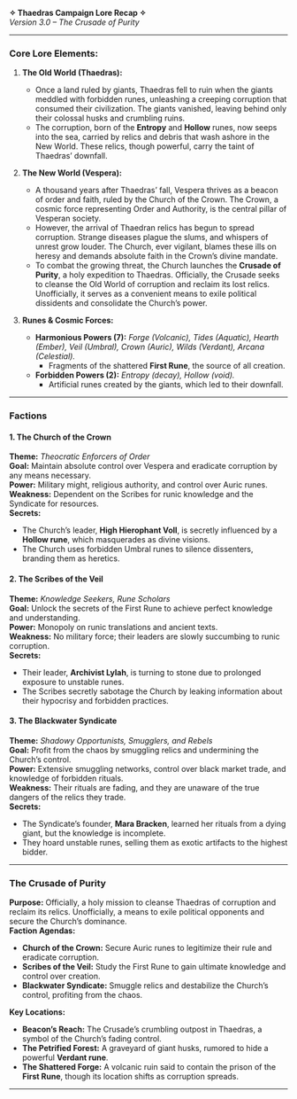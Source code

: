 **✧ Thaedras Campaign Lore Recap ✧**  
*Version 3.0 – The Crusade of Purity*  

---

### **Core Lore Elements:**  

1. **The Old World (Thaedras):**  
   - Once a land ruled by giants, Thaedras fell to ruin when the giants meddled with forbidden runes, unleashing a creeping corruption that consumed their civilization. The giants vanished, leaving behind only their colossal husks and crumbling ruins.  
   - The corruption, born of the **Entropy** and **Hollow** runes, now seeps into the sea, carried by relics and debris that wash ashore in the New World. These relics, though powerful, carry the taint of Thaedras’ downfall.  

2. **The New World (Vespera):**  
   - A thousand years after Thaedras’ fall, Vespera thrives as a beacon of order and faith, ruled by the Church of the Crown. The Crown, a cosmic force representing Order and Authority, is the central pillar of Vesperan society.  
   - However, the arrival of Thaedran relics has begun to spread corruption. Strange diseases plague the slums, and whispers of unrest grow louder. The Church, ever vigilant, blames these ills on heresy and demands absolute faith in the Crown’s divine mandate.  
   - To combat the growing threat, the Church launches the **Crusade of Purity**, a holy expedition to Thaedras. Officially, the Crusade seeks to cleanse the Old World of corruption and reclaim its lost relics. Unofficially, it serves as a convenient means to exile political dissidents and consolidate the Church’s power.  

3. **Runes & Cosmic Forces:**  
   - **Harmonious Powers (7):** *Forge (Volcanic), Tides (Aquatic), Hearth (Ember), Veil (Umbral), Crown (Auric), Wilds (Verdant), Arcana (Celestial).*  
     - Fragments of the shattered **First Rune**, the source of all creation.  
   - **Forbidden Powers (2):** *Entropy (decay), Hollow (void).*  
     - Artificial runes created by the giants, which led to their downfall.  

---

### **Factions**  

#### **1. The Church of the Crown**  
**Theme:** *Theocratic Enforcers of Order*  
**Goal:** Maintain absolute control over Vespera and eradicate corruption by any means necessary.  
**Power:** Military might, religious authority, and control over Auric runes.  
**Weakness:** Dependent on the Scribes for runic knowledge and the Syndicate for resources.  
**Secrets:**  
   - The Church’s leader, **High Hierophant Voll**, is secretly influenced by a **Hollow rune**, which masquerades as divine visions.  
   - The Church uses forbidden Umbral runes to silence dissenters, branding them as heretics.  

#### **2. The Scribes of the Veil**  
**Theme:** *Knowledge Seekers, Rune Scholars*  
**Goal:** Unlock the secrets of the First Rune to achieve perfect knowledge and understanding.  
**Power:** Monopoly on runic translations and ancient texts.  
**Weakness:** No military force; their leaders are slowly succumbing to runic corruption.  
**Secrets:**  
   - Their leader, **Archivist Lylah**, is turning to stone due to prolonged exposure to unstable runes.  
   - The Scribes secretly sabotage the Church by leaking information about their hypocrisy and forbidden practices.  

#### **3. The Blackwater Syndicate**  
**Theme:** *Shadowy Opportunists, Smugglers, and Rebels*  
**Goal:** Profit from the chaos by smuggling relics and undermining the Church’s control.  
**Power:** Extensive smuggling networks, control over black market trade, and knowledge of forbidden rituals.  
**Weakness:** Their rituals are fading, and they are unaware of the true dangers of the relics they trade.  
**Secrets:**  
   - The Syndicate’s founder, **Mara Bracken**, learned her rituals from a dying giant, but the knowledge is incomplete.  
   - They hoard unstable runes, selling them as exotic artifacts to the highest bidder.  

---

### **The Crusade of Purity**  
**Purpose:** Officially, a holy mission to cleanse Thaedras of corruption and reclaim its relics. Unofficially, a means to exile political opponents and secure the Church’s dominance.  
**Faction Agendas:**  
- **Church of the Crown:** Secure Auric runes to legitimize their rule and eradicate corruption.  
- **Scribes of the Veil:** Study the First Rune to gain ultimate knowledge and control over creation.  
- **Blackwater Syndicate:** Smuggle relics and destabilize the Church’s control, profiting from the chaos.  

**Key Locations:**  
- **Beacon’s Reach:** The Crusade’s crumbling outpost in Thaedras, a symbol of the Church’s fading control.  
- **The Petrified Forest:** A graveyard of giant husks, rumored to hide a powerful **Verdant rune**.  
- **The Shattered Forge:** A volcanic ruin said to contain the prison of the **First Rune**, though its location shifts as corruption spreads.  

---
